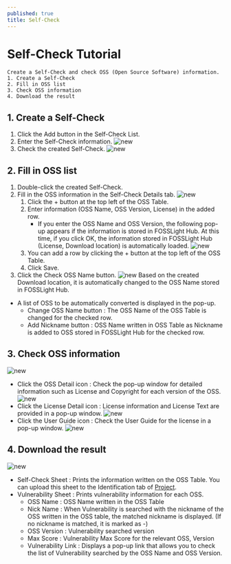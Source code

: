 ```yaml
---
published: true
title: Self-Check
---
```


# Self-Check Tutorial
```note
Create a Self-Check and check OSS (Open Source Software) information.
1. Create a Self-Check
2. Fill in OSS list
3. Check OSS information
4. Download the result
```

## 1. Create a Self-Check
1. Click the Add button in the Self-Check List.
2. Enter the Self-Check information.
    ![new](images/2_self_new.png)
3. Check the created Self-Check.
    ![new](images/2_self_new_list.png)

## 2. Fill in OSS list
1. Double-click the created Self-Check.
2. Fill in the OSS information in the Self-Check Details tab.
    ![new](images/2_self_add.png)
    1. Click the + button at the top left of the OSS Table.
    2. Enter information (OSS Name, OSS Version, License) in the added row.
        - If you enter the OSS Name and OSS Version, the following pop-up appears if the information is stored in FOSSLight Hub. At this time, if you click OK, the information stored in FOSSLight Hub (License, Download location) is automatically loaded.
        ![new](images/2_self_auto.png)
    3. You can add a row by clicking the + button at the top left of the OSS Table.
    4. Click Save.
3. Click the Check OSS Name button.
![new](images/2_self_check_ossname.png)
Based on the created Download location, it is automatically changed to the OSS Name stored in FOSSLight Hub.
- A list of OSS to be automatically converted is displayed in the pop-up.
    - Change OSS Name button : The OSS Name of the OSS Table is changed for the checked row.
    - Add Nickname button : OSS Name written in OSS Table as Nickname is added to OSS stored in FOSSLight Hub for the checked row.

## 3. Check OSS information
![new](images/2_self_save.png)
- Click the OSS Detail icon : Check the pop-up window for detailed information such as License and Copyright for each version of the OSS.
    ![new](images/2_self_oss.png)
- Click the License Detail icon : License information and License Text are provided in a pop-up window.
    ![new](images/2_self_lic.png)
- Click the User Guide icon : Check the User Guide for the license in a pop-up window.
    ![new](images/2_self_lic2.png)

## 4. Download the result
![new](images/2_self_export.png)
- Self-Check Sheet : Prints the information written on the OSS Table. You can upload this sheet to the Identification tab of [Project](../menu/4_project.md).
- Vulnerability Sheet : Prints vulnerability information for each OSS.
    - OSS Name : OSS Name written in the OSS Table
    - Nick Name : When Vulnerability is searched with the nickname of the OSS written in the OSS table, the matched nickname is displayed. (If no nickname is matched, it is marked as -)
    - OSS Version : Vulnerability searched version
    - Max Score : Vulnerability Max Score for the relevant OSS, Version
    - Vulnerability Link : Displays a pop-up link that allows you to check the list of Vulnerability searched by the OSS Name and OSS Version.
